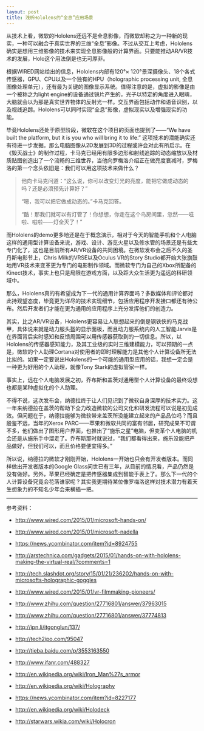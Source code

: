 ```yaml
---
layout: post
title: 浅析Hololens的“全息”应用场景
---
```


从技术上看，微软的Hololens还远不是全息影像，而微软却称之为一种新的现实，一种可以融合于真实世界的三维“全息”影像。不过从交互上考虑，Hololens确实是想用三维影像的技术来实现全息影像般的计算界面。只要能推动AR/VR技术的发展，Holo这个用法倒是也无可厚非。

根据WIRED网站给出的信息，Hololens内部有120°× 120°景深摄像头、18个各式传感器，GPU、CPU以及一个独有的HPU（holographic processing unit, 全息图像处理单元），还有最为关键的图像显示系统。值得注意的是，虚拟的影像是由一个被称之为light engine的设备通过镜片产生的，光子以特定的角度进入眼睛，大脑就会以为那是真实世界物体的反射光一样。交互界面包括动作和语音识别，以及视线追踪。Hololens可以同时实现“全息”影像，虚拟现实以及增强现实的功能。

毕竟Hololens还处于原型阶段，微软在这个项目的页面也提到了——“We have built the platform, but it is you who will bring it to life.” 这项技术的潜能确实还有待进一步发掘。那么电脑图像从2D发展到3D的过程或许会对此有所启示。在《毁灭战士》的制作过程，卡马克已经用有限多边形和射线追踪的动态缩放以及材质贴图创造出了一个流畅的三维世界，当他向罗梅洛介绍正在做亮度衰减时，罗梅洛的第一个念头依旧是：我们可以用这项技术来做什么？

>他向卡马克问道：“这么说，你可以改变灯光的亮度，能把它做成动态的吗？还是必须预先计算好？”
>
>“嗯，我可以把它做成动态的。”卡马克回答。
>
>“酷！那我们就可以有灯管了！你想想，你走在这个鸟房间里，忽然——嗞啦、嗞啦——灯全灭了！”

而Hololens的demo更多地还是在于概念演示，相对于今天的智能手机和个人电脑这样的通用型计算设备来说，游戏、设计、游览火星以及修水管的场景还是有些太专门化了，这也是目前所有AR/VR设备的共同困境。在微软发布会之后不久的圣丹斯电影节上，Chris Milk的VRSE以及Oculus VR的Story Studio都开始大张旗鼓地用VR技术来变革更为专门的电影制作领域。而微软专门为自己的Xbox所配备的Kinect技术，事实上也只是局限在游戏方面，以及距大众生活更为遥远的科研领域中。

那么，Hololens真的有希望成为下一代的通用计算界面吗？多数媒体和评论都对此持观望态度，毕竟更为详尽的技术实现细节，包括应用程序开发接口都还有待公布。然后开发者们才能在更为通用的应用程序上充分发挥他们的创造力。

其实，比之AR/VR设备，Hololens更容易让人联想起来的倒是钢铁侠的马克战甲，具体说来就是动力服头盔的显示面板，而且动力服系统内的人工智能Jarvis是在界面背后实时感知和反馈周围可以用传感器获取到的一切信息。所以，以Hololens的传感器感知能力，及其工业级的实时三维建模能力，可以预期的一点是，微软的个人助理Cortana对使用者的即时理解能力是其他个人计算设备所无法比拟的。如果一定要说出Hololens的一个可能的通用型应用的话，我想一定会是一种更为好用的个人助理，就像Tony Stark的虚拟管家一样。

事实上，远在个人电脑发展之初，乔布斯和盖茨对通用型个人计算设备的最终设想也都是某种虚拟化的个人助理。

不得不说，这次发布会，纳德拉终于让人们见识到了微软自身深厚的技术实力。这一年来纳德拉在盖茨的帮助下全力改造微软的公司文化和研发流程可以说是初见成效。但问题在于，纳德拉能够为微软带来盖茨所没能建立起来的产品品位吗？而且殷鉴不远，当年的Xerox PARC——苹果和微软共同的富有邻居，研究成果不可谓不多，他们做出了图形用户界面，也推出了“施乐之星”电脑，但变革个人电脑的机会还是从施乐手中溜走了。乔布斯那时就说过，“我们都看得出来，施乐没能把产品做好，但我们可以，而且价格要便宜得多。”

所以说，纳德拉的微软才刚刚开始，Hololens一开始也只会有开发者版本。而同样做出开发者版本的Google Glass问世已有三年，从目前的情况看，产品仍然是没有做好。另外，苹果已经确定是把传感器集成到智能手表上了。那么下一代的个人计算设备究竟会花落谁家呢？其实我更期待某位像罗梅洛这样对技术潜力有着天生想象力的不知名少年会来横插一把。

***

参考资料：

+ http://www.wired.com/2015/01/microsoft-hands-on/
+ http://www.wired.com/2015/01/microsoft-nadella
+ https://news.ycombinator.com/item?id=8924755
+ http://arstechnica.com/gadgets/2015/01/hands-on-with-hololens-making-the-virtual-real/?comments=1
+ http://tech.slashdot.org/story/15/01/21/236202/hands-on-with-microsofts-holographic-goggles
+ http://www.wired.com/2015/01/vr-filmmaking-pioneers/

+ http://www.zhihu.com/question/27716801/answer/37963015
+ http://www.zhihu.com/question/27716801/answer/37774813
+ http://ipn.li/itgonglun/137/
+ http://tech2ipo.com/95047
+ http://tieba.baidu.com/p/3553163550
+ http://www.ifanr.com/488327

+ http://en.wikipedia.org/wiki/Iron_Man%27s_armor
+ http://en.wikipedia.org/wiki/Holography
+ https://news.ycombinator.com/item?id=8227177
+ http://en.wikipedia.org/wiki/Holodeck
+ http://starwars.wikia.com/wiki/Holocron
